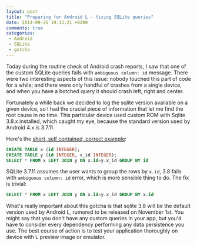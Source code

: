 ```yaml
---
layout: post
title: "Preparing for Android L - fixing SQLite queries"
date: 2014-09-26 19:13:21 +0200
comments: true
categories: 
 - Android
 - SQLite
 - gotcha
---
```


Today during the routine check of Android crash reports, I saw that one of the custom SQLite queries fails with `ambiguous column: id` message. There were two interesting aspects of this issue: nobody touched this part of code for a while; and there were only handful of crashes from a single device, and when you have a botched query it should crash left, right and center.

Fortunately a while back we decided to log the sqlite version available on a given device, so I had the crucial piece of information that let me find the root cause in no time. This particular device used custom ROM with Sqlite 3.8.x installed, which caught my eye, because the standard version used by Android 4.x is 3.7.11. 

Here's the [short, self contained, correct example](http://sscce.org/):

```sql
CREATE TABLE x (id INTEGER);
CREATE TABLE y (id INTEGER, x_id INTEGER);
SELECT * FROM x LEFT JOIN y ON x.id=y.x_id GROUP BY id
```

SQLite 3.7.11 assumes the user wants to group the rows by `x.id`, 3.8 fails with `ambiguous column: id` error, which is more sensible thing to do. The fix is trivial:

```sql
SELECT * FROM x LEFT JOIN y ON x.id=y.x_id GROUP BY x.id
```

What's really important about this gotcha is that sqlite 3.8 will be the default version used by Android L, rumored to be released on November 1st. You might say that you don't have any custom queries in your app, but you'd have to consider every dependency performing any data persistence you use. The best course of action is to test your application thoroughly on device with L preview image or emulator.
